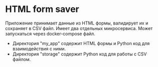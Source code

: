 # HTML form saver

Приложение принимает данные из HTML формы, валидирует их и сохраняет в CSV файл. Имеет два отдельных микросервиса. Может запускаться через docker-compose файл.

+ Директория "my_app" содержит HTML формы и Python код для взаимодействия с ними.
+ Директория "storage" содержит Python код для работы с CSV файлом. 
